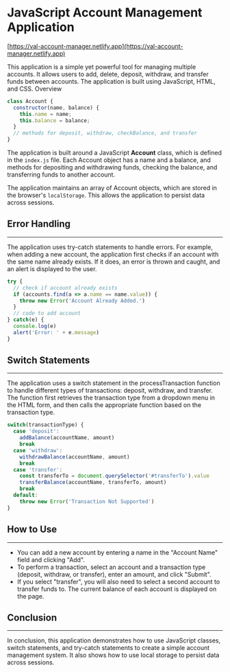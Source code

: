 # JavaScript Account Management Application

[https://val-account-manager.netlify.app](https://val-account-manager.netlify.app)

This application is a simple yet powerful tool for managing multiple accounts. It allows users to add, delete, deposit, withdraw, and transfer funds between accounts. The application is built using JavaScript, HTML, and CSS.
Overview

```javascript
class Account {
  constructor(name, balance) {
    this.name = name;
    this.balance = balance;
  }
  // methods for deposit, withdraw, checkBalance, and transfer
}
```

The application is built around a JavaScript <strong>Account</strong> class, which is defined in the `index.js` file. Each Account object has a name and a balance, and methods for depositing and withdrawing funds, checking the balance, and transferring funds to another account.

The application maintains an array of Account objects, which are stored in the browser's `localStorage`. This allows the application to persist data across sessions.


## Error Handling
___

The application uses try-catch statements to handle errors. For example, when adding a new account, the application first checks if an account with the same name already exists. If it does, an error is thrown and caught, and an alert is displayed to the user.

```javascript
try {
  // check if account already exists
  if (accounts.find(a => a.name == name.value)) {
    throw new Error('Account Already Added.')
  }
  // code to add account
} catch(e) {
  console.log(e)
  alert('Error: ' + e.message)
}
```

## Switch Statements
___

The application uses a switch statement in the processTransaction function to handle different types of transactions: deposit, withdraw, and transfer. The function first retrieves the transaction type from a dropdown menu in the HTML form, and then calls the appropriate function based on the transaction type.

```javascript
switch(transactionType) {
  case 'deposit':
    addBalance(accountName, amount)
    break
  case 'withdraw':
    withdrawBalance(accountName, amount)
    break
  case 'transfer':
    const transferTo = document.querySelector('#transferTo').value
    transferBalance(accountName, transferTo, amount)
    break
  default:
    throw new Error('Transaction Not Supported')
}
```

## How to Use
___

- You can add a new account by entering a name in the "Account Name" field and clicking "Add". 
- To perform a transaction, select an account and a transaction type (deposit, withdraw, or transfer), enter an amount, and click "Submit". 
- If you select "transfer", you will also need to select a second account to transfer funds to. The current balance of each account is displayed on the page.

## Conclusion
___
In conclusion, this application demonstrates how to use JavaScript classes, switch statements, and try-catch statements to create a simple account management system. It also shows how to use local storage to persist data across sessions.